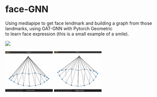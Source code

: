 # face-GNN

Using mediapipe to get face lendmark and building a graph from those landmarks, using GAT-GNN with Pytorch Geometric    
to learn face expression (this is a small example of a smile).

![](./gif1.gif)  

<p float="left">
<img src="./img1.png" width=30% height=30%>
<img src="./img2.png" width=30% height=30%>
</p>
